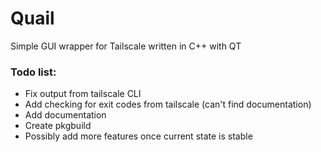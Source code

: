 # Quail
Simple GUI wrapper for Tailscale written in C++ with QT

### Todo list:
- Fix output from tailscale CLI
- Add checking for exit codes from tailscale (can't find documentation)
- Add documentation
- Create pkgbuild
- Possibly add more features once current state is stable
